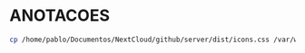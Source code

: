 # ANOTACOES

```bash
cp /home/pablo/Documentos/NextCloud/github/server/dist/icons.css /var/www/server/dist/
```